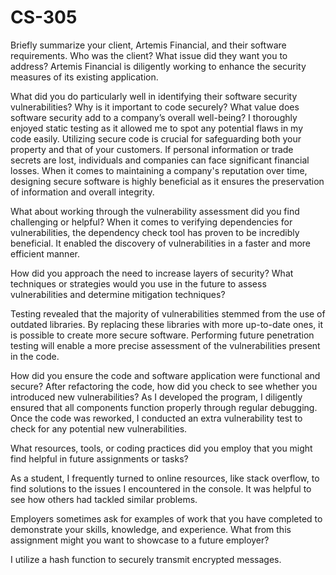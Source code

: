 # CS-305
Briefly summarize your client, Artemis Financial, and their software requirements. Who was the client? What issue did they want you to address?
Artemis Financial is diligently working to enhance the security measures of its existing application.

What did you do particularly well in identifying their software security vulnerabilities? Why is it important to code securely? What value does software security add to a company’s overall well-being?
I thoroughly enjoyed static testing as it allowed me to spot any potential flaws in my code easily. Utilizing secure code is crucial for safeguarding both your property and that of your customers. If personal information or trade secrets are lost, individuals and companies can face significant financial losses. When it comes to maintaining a company's reputation over time, designing secure software is highly beneficial as it ensures the preservation of information and overall integrity.

What about working through the vulnerability assessment did you find challenging or helpful?
When it comes to verifying dependencies for vulnerabilities, the dependency check tool has proven to be incredibly beneficial. It enabled the discovery of vulnerabilities in a faster and more efficient manner.

How did you approach the need to increase layers of security? What techniques or strategies would you use in the future to assess vulnerabilities and determine mitigation techniques?

Testing revealed that the majority of vulnerabilities stemmed from the use of outdated libraries. By replacing these libraries with more up-to-date ones, it is possible to create more secure software. Performing future penetration testing will enable a more precise assessment of the vulnerabilities present in the code.

How did you ensure the code and software application were functional and secure? After refactoring the code, how did you check to see whether you introduced new vulnerabilities?
As I developed the program, I diligently ensured that all components function properly through regular debugging. Once the code was reworked, I conducted an extra vulnerability test to check for any potential new vulnerabilities.

What resources, tools, or coding practices did you employ that you might find helpful in future assignments or tasks?

As a student, I frequently turned to online resources, like stack overflow, to find solutions to the issues I encountered in the console. It was helpful to see how others had tackled similar problems.

Employers sometimes ask for examples of work that you have completed to demonstrate your skills, knowledge, and experience. What from this assignment might you want to showcase to a future employer?

I utilize a hash function to securely transmit encrypted messages.
 
